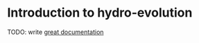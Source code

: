 # Introduction to hydro-evolution

TODO: write [great documentation](http://jacobian.org/writing/what-to-write/)

